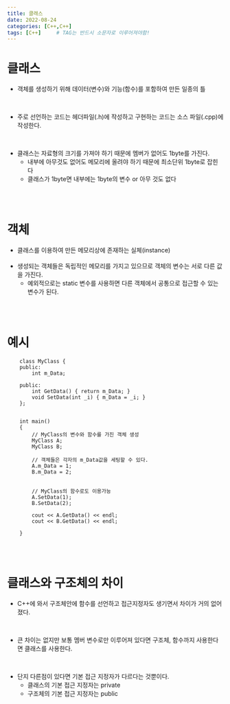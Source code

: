 ```yaml
---
title: 클래스
date: 2022-08-24
categories: [C++,C++]
tags: [C++]		# TAG는 반드시 소문자로 이루어져야함!
---
```


클래스
==============================
* 객체를 생성하기 위해 데이터(변수)와 기능(함수)를 포함하여 만든 일종의 틀

<br>

* 주로 선언하는 코드는 헤더파일(.h)에 작성하고 구현하는 코드는 소스 파일(.cpp)에 작성한다.

<br>

* 클래스는 자료형의 크기를 가져야 하기 때문에 멤버가 없어도 1byte를 가진다.
  * 내부에 아무것도 없어도 메모리에 올려야 하기 때문에 최소단위 1byte로 잡힌다
  * 클래스가 1byte면 내부에는 1byte의 변수 or 아무 것도 없다


<br><br>
        
객체
========================
* 클래스를 이용하여 만든 메모리상에 존재하는 실체(instance)<br><br>
* 생성되는 객체들은 독립적인 메모리를 가지고 있으므로 객체의 변수는 서로 다른 값을 가진다.
  * 예외적으로는 static 변수를 사용하면 다른 객체에서 공통으로 접근할 수 있는 변수가 된다.

<br><br>


예시
=====================

        class MyClass {
        public:
            int m_Data;

        public:
            int GetData() { return m_Data; }
            void SetData(int _i) { m_Data = _i; }
        };


        int main()
        {
            // MyClass의 변수와 함수를 가진 객체 생성
            MyClass A;  
            MyClass B;

            // 객체들은 각자의 m_Data값을 세팅할 수 있다.
            A.m_Data = 1;
            B.m_Data = 2;


            // MyClass의 함수로도 이용가능
            A.SetData(1);   
            B.SetData(2);   

            cout << A.GetData() << endl;
            cout << B.GetData() << endl;

        }

<br><br>

클래스와 구조체의 차이
==============================
* C++에 와서 구조체안에 함수를 선언하고 접근지정자도 생기면서 차이가 거의 없어졌다.

<br>

* 큰 차이는 없지만 보통 멤버 변수로만 이루어져 있다면 구조체, 함수까지 사용한다면 클래스를 사용한다.

<br>

* 단지 다른점이 있다면 기본 접근 지정자가 다르다는 것뿐이다.
  * 클래스의 기본 접근 지정자는 private
  * 구조체의 기본 접근 지정자는 public
